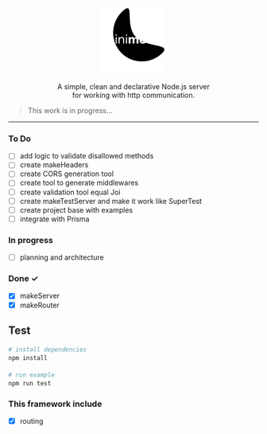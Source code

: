  <p align="center">
  <img src="./.github/logo.png" /> 
  <p align="center">A simple, clean and declarative Node.js server <br> for working with http communication.</p>
</p>


> This work is in progress...

<hr>

### To Do

- [ ] add logic to validate disallowed methods
- [ ] create makeHeaders
- [ ] create CORS generation tool
- [ ] create tool to generate middlewares
- [ ] create validation tool equal Joi
- [ ] create makeTestServer and make it work like SuperTest
- [ ] create project base with examples
- [ ] integrate with Prisma

### In progress

- [ ] planning and architecture

### Done ✓

- [x] makeServer
- [x] makeRouter

## Test

```bash
# install dependencies
npm install

# run example
npm run test
```


### This framework include
- [x] routing